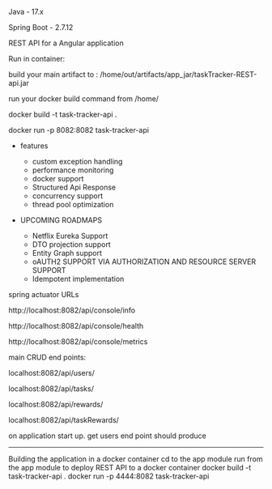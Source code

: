 Java - 17.x

Spring Boot - 2.7.12

REST API for a Angular application

Run in container:

build your main artifact to : /home/out/artifacts/app_jar/taskTracker-REST-api.jar

run your docker build command from /home/

docker build -t task-tracker-api .

docker run -p 8082:8082 task-tracker-api

- features
  - custom exception handling
  - performance monitoring
  - docker support
  - Structured Api Response
  - concurrency support
  - thread pool optimization


- UPCOMING ROADMAPS
  - Netflix Eureka Support
  - DTO projection support
  - Entity Graph support
  - oAUTH2 SUPPORT VIA AUTHORIZATION AND RESOURCE SERVER SUPPORT
  - Idempotent implementation


spring actuator URLs

http://localhost:8082/api/console/info

http://localhost:8082/api/console/health

http://localhost:8082/api/console/metrics


main CRUD end points:

localhost:8082/api/users/

localhost:8082/api/tasks/

localhost:8082/api/rewards/

localhost:8082/api/taskRewards/


on application start up. get users end point should produce

--------------------------------------------------------------

Building the application in a docker container
cd to the app module
run from the app module to deploy REST API to a docker container
  docker build -t task-tracker-api .
  docker run -p 4444:8082 task-tracker-api


